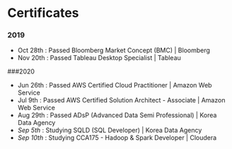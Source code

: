 # Certificates
### 2019
- Oct 28th : Passed Bloomberg Market Concept (BMC) | Bloomberg
- Nov 20th : Passed Tableau Desktop Specialist | Tableau

###2020
- Jun 26th : Passed AWS Certified Cloud Practitioner | Amazon Web Service
- Jul 9th  : Passed AWS Certified Solution Architect - Associate | Amazon Web Service
- Aug 29th : Passed ADsP (Advanced Data Semi Professional) | Korea Data Agency
- _Sep 5th_  : Studying SQLD (SQL Developer) | Korea Data Agency
- _Sep 10th_ : Studying CCA175 - Hadoop & Spark Developer | Cloudera
